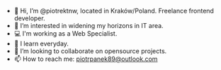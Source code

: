 - 👋 Hi, I’m @piotrektnw, located in Kraków/Poland. Freelance frontend developer.
- 👀 I’m interested in widening my horizons in IT area.
- :computer: I'm working as a Web Specialist.
- :blue_book: I learn everyday.
- 💞️ I’m looking to collaborate on opensource projects. 
- 📫 How to reach me: piotrpanek89@outlook.com

<!---
piotrektnw/piotrektnw is a ✨ special ✨ repository because its `README.md` (this file) appears on your GitHub profile.
You can click the Preview link to take a look at your changes.
--->
